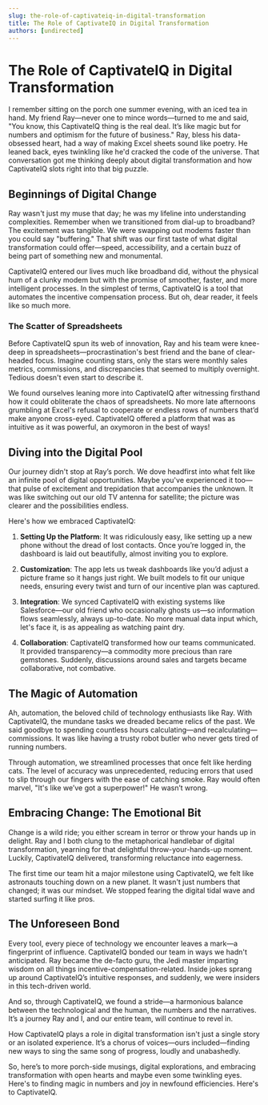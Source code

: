 ```yaml
---
slug: the-role-of-captivateiq-in-digital-transformation
title: The Role of CaptivateIQ in Digital Transformation
authors: [undirected]
---
```



# The Role of CaptivateIQ in Digital Transformation

I remember sitting on the porch one summer evening, with an iced tea in hand. My friend Ray—never one to mince words—turned to me and said, "You know, this CaptivateIQ thing is the real deal. It’s like magic but for numbers and optimism for the future of business." Ray, bless his data-obsessed heart, had a way of making Excel sheets sound like poetry. He leaned back, eyes twinkling like he'd cracked the code of the universe. That conversation got me thinking deeply about digital transformation and how CaptivateIQ slots right into that big puzzle.

## Beginnings of Digital Change

Ray wasn't just my muse that day; he was my lifeline into understanding complexities. Remember when we transitioned from dial-up to broadband? The excitement was tangible. We were swapping out modems faster than you could say "buffering." That shift was our first taste of what digital transformation could offer—speed, accessibility, and a certain buzz of being part of something new and monumental.

CaptivateIQ entered our lives much like broadband did, without the physical hum of a clunky modem but with the promise of smoother, faster, and more intelligent processes. In the simplest of terms, CaptivateIQ is a tool that automates the incentive compensation process. But oh, dear reader, it feels like so much more.

### The Scatter of Spreadsheets

Before CaptivateIQ spun its web of innovation, Ray and his team were knee-deep in spreadsheets—procrastination's best friend and the bane of clear-headed focus. Imagine counting stars, only the stars were monthly sales metrics, commissions, and discrepancies that seemed to multiply overnight. Tedious doesn't even start to describe it.

We found ourselves leaning more into CaptivateIQ after witnessing firsthand how it could obliterate the chaos of spreadsheets. No more late afternoons grumbling at Excel's refusal to cooperate or endless rows of numbers that’d make anyone cross-eyed. CaptivateIQ offered a platform that was as intuitive as it was powerful, an oxymoron in the best of ways!

## Diving into the Digital Pool

Our journey didn't stop at Ray’s porch. We dove headfirst into what felt like an infinite pool of digital opportunities. Maybe you've experienced it too—that pulse of excitement and trepidation that accompanies the unknown. It was like switching out our old TV antenna for satellite; the picture was clearer and the possibilities endless.

Here's how we embraced CaptivateIQ:

1. **Setting Up the Platform**: It was ridiculously easy, like setting up a new phone without the dread of lost contacts. Once you’re logged in, the dashboard is laid out beautifully, almost inviting you to explore.

2. **Customization**: The app lets us tweak dashboards like you’d adjust a picture frame so it hangs just right. We built models to fit our unique needs, ensuring every twist and turn of our incentive plan was captured.

3. **Integration**: We synced CaptivateIQ with existing systems like Salesforce—our old friend who occasionally ghosts us—so information flows seamlessly, always up-to-date. No more manual data input which, let's face it, is as appealing as watching paint dry.

4. **Collaboration**: CaptivateIQ transformed how our teams communicated. It provided transparency—a commodity more precious than rare gemstones. Suddenly, discussions around sales and targets became collaborative, not combative.

## The Magic of Automation

Ah, automation, the beloved child of technology enthusiasts like Ray. With CaptivateIQ, the mundane tasks we dreaded became relics of the past. We said goodbye to spending countless hours calculating—and recalculating—commissions. It was like having a trusty robot butler who never gets tired of running numbers.

Through automation, we streamlined processes that once felt like herding cats. The level of accuracy was unprecedented, reducing errors that used to slip through our fingers with the ease of catching smoke. Ray would often marvel, "It's like we’ve got a superpower!" He wasn’t wrong.

## Embracing Change: The Emotional Bit

Change is a wild ride; you either scream in terror or throw your hands up in delight. Ray and I both clung to the metaphorical handlebar of digital transformation, yearning for that delightful throw-your-hands-up moment. Luckily, CaptivateIQ delivered, transforming reluctance into eagerness.

The first time our team hit a major milestone using CaptivateIQ, we felt like astronauts touching down on a new planet. It wasn't just numbers that changed; it was our mindset. We stopped fearing the digital tidal wave and started surfing it like pros. 

## The Unforeseen Bond

Every tool, every piece of technology we encounter leaves a mark—a fingerprint of influence. CaptivateIQ bonded our team in ways we hadn't anticipated. Ray became the de-facto guru, the Jedi master imparting wisdom on all things incentive-compensation-related. Inside jokes sprang up around CaptivateIQ’s intuitive responses, and suddenly, we were insiders in this tech-driven world.

And so, through CaptivateIQ, we found a stride—a harmonious balance between the technological and the human, the numbers and the narratives. It’s a journey Ray and I, and our entire team, will continue to revel in.

How CaptivateIQ plays a role in digital transformation isn't just a single story or an isolated experience. It’s a chorus of voices—ours included—finding new ways to sing the same song of progress, loudly and unabashedly.

So, here’s to more porch-side musings, digital explorations, and embracing transformation with open hearts and maybe even some twinkling eyes. Here's to finding magic in numbers and joy in newfound efficiencies. Here's to CaptivateIQ.